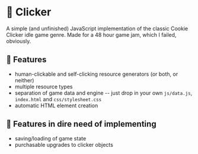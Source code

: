 # 🍪 Clicker

A simple (and unfinished) JavaScript implementation of the classic Cookie Clicker idle game genre. Made for a 48 hour game jam, which I failed, obviously. 


## 🍪 Features

* human-clickable and self-clicking resource generators (or both, or neither)
* multiple resource types
* separation of game data and engine -- just drop in your own `js/data.js`, `index.html` and `css/stylesheet.css`
* automatic HTML element creation


## 🍪 Features in dire need of implementing

* saving/loading of game state
* purchasable upgrades to clicker objects
